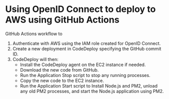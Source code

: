 # Using OpenID Connect to deploy to AWS using GitHub Actions

GitHub Actions workflow to 
1. Authenticate with AWS using the IAM role created for OpenID Connect.
2. Create a new deployment in CodeDeploy specifying the GitHub commit ID.
3. CodeDeploy will then:
   - Install the CodeDeploy agent on the EC2 instance if needed.
   - Download the new code from GitHub.
   - Run the Application Stop script to stop any running processes.
   - Copy the new code to the EC2 instance.
   - Run the Application Start script to Install Node.js and PM2, unload any old PM2 processes, and start the Node.js application using PM2.
